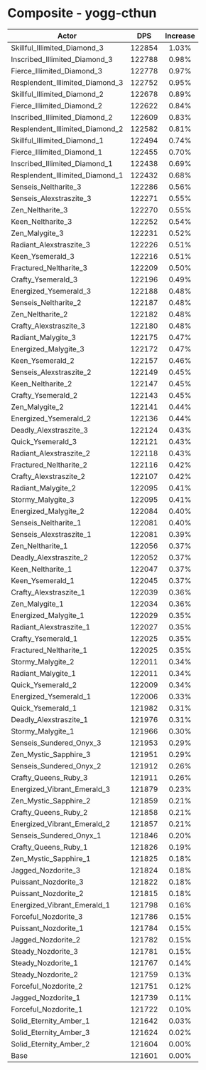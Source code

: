 # Composite - yogg-cthun
| Actor | DPS | Increase |
|---|:---:|:---:|
|Skillful_Illimited_Diamond_3|122854|1.03%|
|Inscribed_Illimited_Diamond_3|122788|0.98%|
|Fierce_Illimited_Diamond_3|122778|0.97%|
|Resplendent_Illimited_Diamond_3|122752|0.95%|
|Skillful_Illimited_Diamond_2|122678|0.89%|
|Fierce_Illimited_Diamond_2|122622|0.84%|
|Inscribed_Illimited_Diamond_2|122609|0.83%|
|Resplendent_Illimited_Diamond_2|122582|0.81%|
|Skillful_Illimited_Diamond_1|122494|0.74%|
|Fierce_Illimited_Diamond_1|122455|0.70%|
|Inscribed_Illimited_Diamond_1|122438|0.69%|
|Resplendent_Illimited_Diamond_1|122432|0.68%|
|Senseis_Neltharite_3|122286|0.56%|
|Senseis_Alexstraszite_3|122271|0.55%|
|Zen_Neltharite_3|122270|0.55%|
|Keen_Neltharite_3|122252|0.54%|
|Zen_Malygite_3|122231|0.52%|
|Radiant_Alexstraszite_3|122226|0.51%|
|Keen_Ysemerald_3|122216|0.51%|
|Fractured_Neltharite_3|122209|0.50%|
|Crafty_Ysemerald_3|122196|0.49%|
|Energized_Ysemerald_3|122188|0.48%|
|Senseis_Neltharite_2|122187|0.48%|
|Zen_Neltharite_2|122182|0.48%|
|Crafty_Alexstraszite_3|122180|0.48%|
|Radiant_Malygite_3|122175|0.47%|
|Energized_Malygite_3|122172|0.47%|
|Keen_Ysemerald_2|122157|0.46%|
|Senseis_Alexstraszite_2|122149|0.45%|
|Keen_Neltharite_2|122147|0.45%|
|Crafty_Ysemerald_2|122143|0.45%|
|Zen_Malygite_2|122141|0.44%|
|Energized_Ysemerald_2|122136|0.44%|
|Deadly_Alexstraszite_3|122124|0.43%|
|Quick_Ysemerald_3|122121|0.43%|
|Radiant_Alexstraszite_2|122118|0.43%|
|Fractured_Neltharite_2|122116|0.42%|
|Crafty_Alexstraszite_2|122107|0.42%|
|Radiant_Malygite_2|122095|0.41%|
|Stormy_Malygite_3|122095|0.41%|
|Energized_Malygite_2|122084|0.40%|
|Senseis_Neltharite_1|122081|0.40%|
|Senseis_Alexstraszite_1|122081|0.39%|
|Zen_Neltharite_1|122056|0.37%|
|Deadly_Alexstraszite_2|122052|0.37%|
|Keen_Neltharite_1|122047|0.37%|
|Keen_Ysemerald_1|122045|0.37%|
|Crafty_Alexstraszite_1|122039|0.36%|
|Zen_Malygite_1|122034|0.36%|
|Energized_Malygite_1|122029|0.35%|
|Radiant_Alexstraszite_1|122027|0.35%|
|Crafty_Ysemerald_1|122025|0.35%|
|Fractured_Neltharite_1|122025|0.35%|
|Stormy_Malygite_2|122011|0.34%|
|Radiant_Malygite_1|122011|0.34%|
|Quick_Ysemerald_2|122009|0.34%|
|Energized_Ysemerald_1|122006|0.33%|
|Quick_Ysemerald_1|121982|0.31%|
|Deadly_Alexstraszite_1|121976|0.31%|
|Stormy_Malygite_1|121966|0.30%|
|Senseis_Sundered_Onyx_3|121953|0.29%|
|Zen_Mystic_Sapphire_3|121951|0.29%|
|Senseis_Sundered_Onyx_2|121912|0.26%|
|Crafty_Queens_Ruby_3|121911|0.26%|
|Energized_Vibrant_Emerald_3|121879|0.23%|
|Zen_Mystic_Sapphire_2|121859|0.21%|
|Crafty_Queens_Ruby_2|121858|0.21%|
|Energized_Vibrant_Emerald_2|121857|0.21%|
|Senseis_Sundered_Onyx_1|121846|0.20%|
|Crafty_Queens_Ruby_1|121826|0.19%|
|Zen_Mystic_Sapphire_1|121825|0.18%|
|Jagged_Nozdorite_3|121824|0.18%|
|Puissant_Nozdorite_3|121822|0.18%|
|Puissant_Nozdorite_2|121815|0.18%|
|Energized_Vibrant_Emerald_1|121798|0.16%|
|Forceful_Nozdorite_3|121786|0.15%|
|Puissant_Nozdorite_1|121784|0.15%|
|Jagged_Nozdorite_2|121782|0.15%|
|Steady_Nozdorite_3|121781|0.15%|
|Steady_Nozdorite_1|121767|0.14%|
|Steady_Nozdorite_2|121759|0.13%|
|Forceful_Nozdorite_2|121751|0.12%|
|Jagged_Nozdorite_1|121739|0.11%|
|Forceful_Nozdorite_1|121722|0.10%|
|Solid_Eternity_Amber_1|121642|0.03%|
|Solid_Eternity_Amber_3|121624|0.02%|
|Solid_Eternity_Amber_2|121604|0.00%|
|Base|121601|0.00%|
